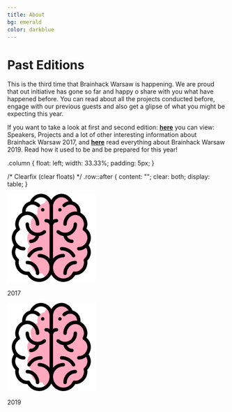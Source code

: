 ```yaml
---
title: About
bg: emerald
color: darkblue
---
```


# Past Editions

This is the third time that Brainhack Warsaw is happening. We are proud that out initiative has gone so far and happy o share with you what have happened before. You can read about all the projects conducted before, engage with our previous guests and also get a glipse of what you might be expecting this year. 

If you want to take a look at first and second edition: [**here**](https://brainhackwarsaw2017.github.io/) you can view: Speakers, Projects and a lot of other interesting information about Brainhack Warsaw 2017, and [**here**](https://brainhackwarsaw2019.github.io/) read everything about Brainhack Warsaw 2019. Read how it used to be and be prepared for this year!

.column {
  float: left;
  width: 33.33%;
  padding: 5px;
}

/* Clearfix (clear floats) */
.row::after {
  content: "";
  clear: both;
  display: table;
}


<div class="row">
  <div class="column">
    <a href="https://brainhackwarsaw2017.github.io/" target="_blank">
    <img src="img/brain_ico.png" width="40%" height="40%" alt="Brainhack 2017">
    </a>
     <p> 2017 </p>
  </div>
  <div class="column">
    <a href="https://brainhackwarsaw2019.github.io" target="_blank">
    <img  src="img/brain_ico.png" width="40%" height="40%" alt="Brainhack 2019">
    </a>
    <p> 2019 </p>
  </div>
</div>


